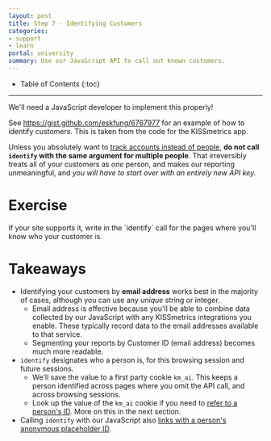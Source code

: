 ```yaml
---
layout: post
title: Step 7 - Identifying Customers
categories:
- support
- learn
portal: university
summary: Use our JavaScript API to call out known customers.
---
```

* Table of Contents
{:toc}
* * *

<div class="alert alert-block">
We'll need a JavaScript developer to implement this properly!
</div>

See <https://gist.github.com/eskfung/6767977> for an example of how to identify customers. This is taken from the code for the KISSmetrics app.

Unless you absolutely want to [track accounts instead of people][person-or-account], **do not call `identify` with the same argument for multiple people**. That irreversibly treats all of your customers as *one* person, and makes our reporting unmeaningful, and *you will have to start over with an entirely new API key.*

# Exercise

<div class="alert alert-success alert-block">
If your site supports it, write in the `identify` call for the pages where you'll know who your customer is.
</div>

# Takeaways

* Identifying your customers by **email address** works best in the majority of cases, although you can use any *unique* string or integer.
  * Email address is effective because you'll be able to combine data collected by our JavaScript with any KISSmetrics integrations you enable. These typically record data to the email addresses available to that service.
  * Segmenting your reports by Customer ID (email address) becomes much more readable.
* `identify` designates who a person is, for this browsing session and future sessions.
  * We'll save the value to a first party cookie `km_ai`. This keeps a person identified across pages where you omit the API call, and across browsing sessions.
  * Look up the value of the `km_ai` cookie if you need to [refer to a person's ID][reuse]. More on this in the next section.
* Calling `identify` with our JavaScript also [links with a person's anonymous placeholder ID][about-ids].

[reuse]: /apis/javascript/javascript-identities
[about-ids]: /getting-started/understanding-identities#section-3.2
[person-or-account]: /how-tos/person-or-account
